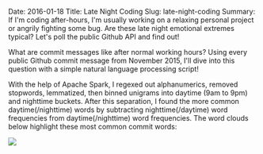 Date: 2016-01-18
Title: Late Night Coding
Slug: late-night-coding
Summary:  If I'm coding after-hours, I'm usually working on a relaxing personal project or angrily fighting some bug. Are these late night emotional extremes typical? Let's poll the public Github API and find out!
 
What are commit messages like after normal working hours?  Using every public Github commit message from November 2015, I'll 
dive into this question with a simple natural language processing script! 
 
With the help of Apache Spark, I regexed out alphanumerics, removed stopwords, lemmatized, then binned unigrams
into daytime (9am to 9pm) and nighttime buckets. After this separation, 
I found the more common daytime(/nighttime) words by subtracting nighttime(/daytime) word frequencies from daytime(/nighttime) 
word frequencies. The word clouds below highlight these most common commit words: 
  
<img src="/assets/2016/late-night-coding/late-night-coding.jpg" style='margin-top:10px;display:block;margin:auto;'>
